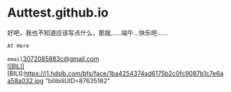# Auttest.github.io
  
好吧，我也不知道应该写点什么，那就......端午...快乐吧......
  
    At Here  

`email`3072085883c@gmail.com<br>
[![BILI]](https://space.bilibili.com/87635182)
[BILI]:https://i1.hdslb.com/bfs/face/1ba4254374ad6175b2c0fc9087b1c7e6aa58a032.jpg "bilibiliUID=87635182"
